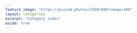 ```yaml
---
feature_image: "https://picsum.photos/2560/600?image=106"
layout: categories
excerpt: "Category index"
aside: true
---
```

